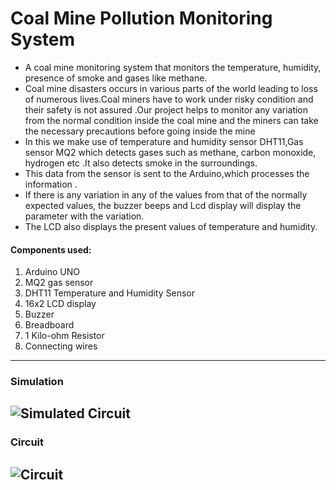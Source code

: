 # Coal Mine Pollution Monitoring System

- A coal mine monitoring system that monitors the temperature, humidity, presence of smoke and gases like methane.
- Coal mine disasters occurs in various parts of the world leading to loss of numerous lives.Coal miners have to work under risky condition and their safety is not assured .Our project helps to monitor any variation from the normal condition inside the coal mine and the miners can take the necessary precautions before going inside the mine 
- In this we make use of temperature and humidity sensor DHT11,Gas sensor MQ2 which detects gases such as methane, carbon monoxide, hydrogen etc .It also detects smoke in the surroundings.
- This data from the sensor is sent to the Arduino,which processes the information .
- If there is any variation in any of the values from that of the normally expected values, the buzzer beeps and Lcd display will display the parameter with the variation.
- The LCD also displays the present values of temperature and humidity. 


#### Components used:
1. Arduino UNO
2. MQ2 gas sensor
3. DHT11 Temperature and Humidity Sensor
4. 16x2 LCD display
5. Buzzer
6. Breadboard
7. 1 Kilo-ohm Resistor
8. Connecting wires

---

### Simulation
![Simulated Circuit](https://github.com/jemma-mg/coal_mine_pollution_monitoring_system/blob/main/images/Screenshot%20(2070).png)
---

### Circuit
![Circuit](https://github.com/jemma-mg/coal_mine_pollution_monitoring_system/blob/main/images/circuit.jpeg)
---
